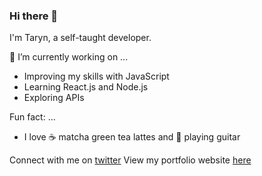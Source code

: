 ### Hi there 👋

I'm Taryn, a self-taught developer. 

🔭 I’m currently working on ...
- Improving my skills with JavaScript
- Learning React.js and Node.js
- Exploring APIs

Fun fact: ...
- I love ☕️ matcha green tea lattes and 🎸 playing guitar



Connect with me on [twitter](https://www.twitter.com/iimkiing)
View my portfolio website [here](http://www.tarynking.me)

